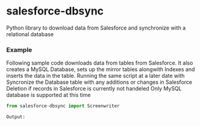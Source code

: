 # salesforce-dbsync
Python library to download data from Salesforce and synchronize with a relational database 


### Example ###

Following sample code downloads data from tables from Salesforce. 
It also creates a MySQL Database, sets up the mirror tables alongwith Indexes and inserts the data in the table.
Running the same script at a later date with Syncronize the Database table with any additions or changes in Salesforce
Deletion if records in Salesforce is currently not handeled
Only MySQL database is supported at this time

```python
from salesforce-dbsync import Screenwriter

```
```
Output:
```

